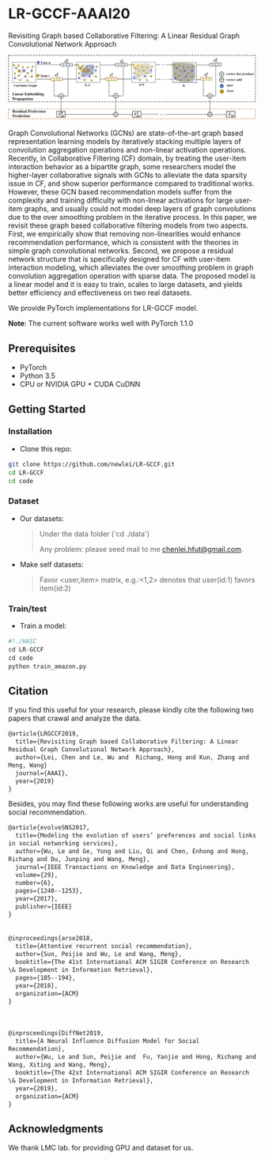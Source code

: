 # LR-GCCF-AAAI20
Revisiting Graph based Collaborative Filtering: A Linear Residual Graph Convolutional Network Approach

![Overall_framework](figure/Overall_framework.jpg)


Graph Convolutional Networks (GCNs) are state-of-the-art graph based representation learning models by iteratively stacking multiple layers of convolution aggregation operations and non-linear activation operations. Recently, in Collaborative Filtering (CF) domain, by treating the user-item interaction behavior as a bipartite graph, some researchers model the higher-layer collaborative signals with GCNs to alleviate the data sparsity issue in CF, and show superior performance compared to traditional works. However, these GCN based recommendation models suffer from the complexity and training difficulty with non-linear activations for large user-item graphs, and usually could not model deep layers of graph convolutions due to the over smoothing problem in the iterative process. In this paper, we revisit these graph based collaborative filtering models from two aspects. First, we empirically show that removing non-linearities would enhance recommendation performance, which is consistent with the theories in simple graph convolutional networks. Second, we propose a residual network structure that is specifically designed for CF with user-item interaction modeling, which alleviates the over smoothing problem in graph convolution aggregation operation with sparse data. The proposed model is a linear model and it is easy to train, scales to large datasets, and yields better efficiency and effectiveness on two real datasets.

We provide PyTorch implementations for LR-GCCF model.

**Note**: The current software works well with PyTorch 1.1.0

## Prerequisites

- PyTorch
- Python 3.5
- CPU or NVIDIA GPU + CUDA CuDNN

## Getting Started

### Installation

- Clone this repo:

```bash
git clone https://github.com/newlei/LR-GCCF.git
cd LR-GCCF
cd code
```

### Dataset

- Our datasets: 
  > Under the data folder ('cd ./data')
  >
  > Any problem: please seed mail to me <chenlei.hfut@gmail.com>.
  >
- Make self datasets: 
  > Favor <user,item> matrix,  e.g.:<1,2> denotes that user(id:1) favors item(id:2) 
  >  

### Train/test

- Train a model:

```python
#!./HASC
cd LR-GCCF
cd code
python train_amazon.py
```



## Citation 
If you find this useful for your research, please kindly cite the following two papers
that crawal and analyze the data.

```
@article{LRGCCF2019,
  title={Revisiting Graph based Collaborative Filtering: A Linear Residual Graph Convolutional Network Approach},
  author={Lei, Chen and Le, Wu and  Richang, Hong and Kun, Zhang and Meng, Wang}
  journal={AAAI},
  year={2019}
}

```

Besides, you may find these following works are useful for understanding social recommendation.
```
@article{evolveSNS2017,
  title={Modeling the evolution of users’ preferences and social links in social networking services},
  author={Wu, Le and Ge, Yong and Liu, Qi and Chen, Enhong and Hong, Richang and Du, Junping and Wang, Meng},
  journal={IEEE Transactions on Knowledge and Data Engineering},
  volume={29},
  number={6}, 
  pages={1240--1253},
  year={2017},
  publisher={IEEE}
}


@inproceedings{arse2018,
  title={Attentive recurrent social recommendation},
  author={Sun, Peijie and Wu, Le and Wang, Meng},
  booktitle={The 41st International ACM SIGIR Conference on Research \& Development in Information Retrieval},
  pages={185--194},
  year={2018},
  organization={ACM}
}



@inproceedings{DiffNet2019,
  title={A Neural Influence Diffusion Model for Social Recommendation},
  author={Wu, Le and Sun, Peijie and  Fu, Yanjie and Hong, Richang and Wang, Xiting and Wang, Meng},
  booktitle={The 42st International ACM SIGIR Conference on Research \& Development in Information Retrieval},
  year={2019},
  organization={ACM}
}
```



## Acknowledgments
We thank LMC lab. for providing GPU and dataset for us.













 